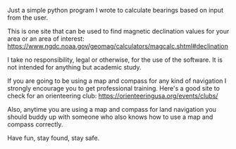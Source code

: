 Just a simple python program I wrote to calculate bearings based on input from the user.

This is one site that can be used to find magnetic declination values for your area or an area of interest: 
https://www.ngdc.noaa.gov/geomag/calculators/magcalc.shtml#declination

I take no responsibility, legal or otherwise, for the use of the software. It is not intended for anything but academic study.

If you are going to be using a map and compass for any kind of navigation I strongly encourage you to get professional training.
Here's a good site to check for an orienteering club:
https://orienteeringusa.org/events/clubs/

Also, anytime you are using a map and compass for land navigation you should buddy up with someone who also knows how to use a map and compass correctly.

Have fun, stay found, stay safe. 
